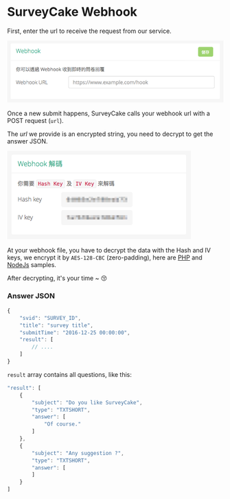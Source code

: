 # SurveyCake Webhook

First, enter the url to receive the request from our service.

![webhook url](./docs/webhook_url.png)

Once a new submit happens, SurveyCake calls your webhook url with a POST request (`url`).  

The _url_ we provide is an encrypted string, you need to decrypt to get the answer JSON.

![key](./docs/key.png)

At your webhook file, you have to decrypt the data with the Hash and IV keys, we encrypt it by `AES-128-CBC` (zero-padding), here are [PHP](https://github.com/SurveyCake/webhook/blob/master/decrypt.php) and [NodeJs](https://github.com/SurveyCake/webhook/blob/master/decrypt.js) samples.

After decrypting, it's your time ~ :kissing_closed_eyes:

### Answer JSON

~~~javascript
{
	"svid": "SURVEY_ID",
	"title": "survey title",
	"submitTime": "2016-12-25 00:00:00",
	"result": [
		// ....
	]
}
~~~

`result` array contains all questions, like this:

~~~javascript
"result": [
	{
		"subject": "Do you like SurveyCake",
		"type": "TXTSHORT",
		"answer": [
			"Of course."
		]
	},
	{
		"subject": "Any suggestion ?",
		"type": "TXTSHORT",
		"answer": [
		]
	}
]
~~~
